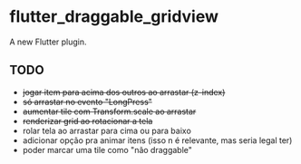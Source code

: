 # flutter_draggable_gridview

A new Flutter plugin.

## TODO
* ~~jogar item para acima dos outros ao arrastar (z-index)~~
* ~~só arrastar no evento "LongPress"~~
* ~~aumentar tile com Transform.scale ao arrastar~~
* ~~renderizar grid ao rotacionar a tela~~
* rolar tela ao arrastar para cima ou para baixo
* adicionar opção pra animar itens (isso n é relevante, mas seria legal ter)
* poder marcar uma tile como "não draggable"
